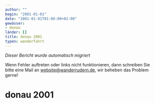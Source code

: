 ```yaml
---
author: ""
begin: "2001-01-01"
date: "2001-01-01T01:00:00+02:00"
gewässer:
- donau
länder: []
title: donau 2001
typen: wanderfahrt
---
```



*Dieser Bericht wurde automatisch migriert*

Wenn Fehler auftreten oder links nicht funktionieren, dann schreiben Sie bitte eine Mail an website@wanderrudern.de, wir beheben das Problem gerne!



# donau 2001


